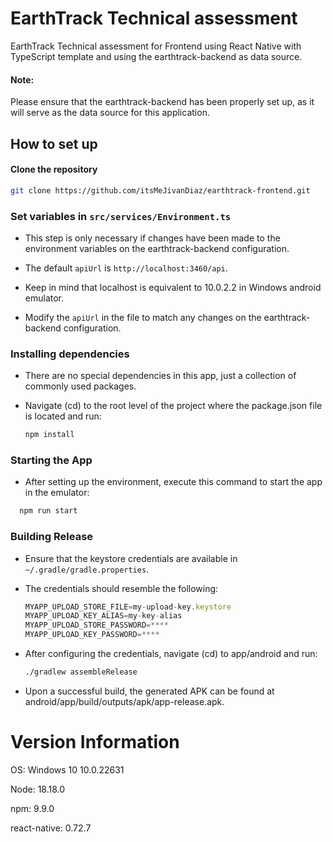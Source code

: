 # **EarthTrack Technical assessment**

EarthTrack Technical assessment for Frontend using React Native with TypeScript template and using the earthtrack-backend as data source.

#### Note:

Please ensure that the earthtrack-backend has been properly set up, as it will serve as the data source for this application.

## How to set up

#### Clone the repository

  ```bash
  git clone https://github.com/itsMeJivanDiaz/earthtrack-frontend.git
  ```

### Set variables in `src/services/Environment.ts`

  - This step is only necessary if changes have been made to the environment variables on the earthtrack-backend configuration.

  - The default `apiUrl` is `http://localhost:3460/api`.

  - Keep in mind that localhost is equivalent to 10.0.2.2 in Windows android emulator.

  - Modify the `apiUrl` in the file to match any changes on the earthtrack-backend configuration.

  ### Installing dependencies

  - There are no special dependencies in this app, just a collection of commonly used packages.

  - Navigate (cd) to the root level of the project where the package.json file is located and run:

    ```bash
    npm install
    ```

### Starting the App

  - After setting up the environment, execute this command to start the app in the emulator:

  ```bash
    npm run start
  ```
 
### Building Release

  - Ensure that the keystore credentials are available in `~/.gradle/gradle.properties`.

  - The credentials should resemble the following:

    ```javascript
    MYAPP_UPLOAD_STORE_FILE=my-upload-key.keystore
    MYAPP_UPLOAD_KEY_ALIAS=my-key-alias
    MYAPP_UPLOAD_STORE_PASSWORD=****
    MYAPP_UPLOAD_KEY_PASSWORD=****
    ```

  - After configuring the credentials, navigate (cd) to app/android and run:

    ```bash
    ./gradlew assembleRelease
    ```
  - Upon a successful build, the generated APK can be found at android/app/build/outputs/apk/app-release.apk.


# Version Information

OS: Windows 10 10.0.22631

Node: 18.18.0

npm: 9.9.0

react-native: 0.72.7
